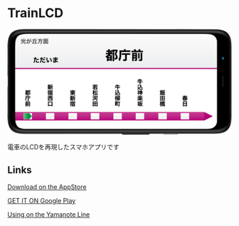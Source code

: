 # TrainLCD

![Mock](https://raw.githubusercontent.com/TinyKitten/TrainLCD/master/.github/images/mock.png "Mock")

電車のLCDを再現したスマホアプリです

## Links

[Download on the AppStore](https://apps.apple.com/jp/app/trainlcd/id1486355943)

[GET IT ON Google Play](https://play.google.com/store/apps/details?id=me.tinykitten.trainlcd)

[Using on the Yamanote Line](https://www.youtube.com/watch?v=wxmmoxxss10)

